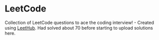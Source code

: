 # LeetCode
Collection of LeetCode questions to ace the coding interview! - Created using [LeetHub](https://github.com/QasimWani/LeetHub).
Had solved about 70 before starting to upload solutions here.
